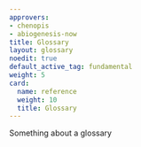 ```yaml
---
approvers:
- chenopis
- abiogenesis-now
title: Glossary
layout: glossary
noedit: true
default_active_tag: fundamental
weight: 5
card:
  name: reference
  weight: 10
  title: Glossary
---
```


Something about a glossary
